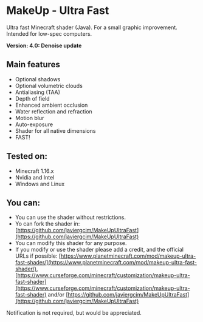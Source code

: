 # MakeUp - Ultra Fast
Ultra fast Minecraft shader (Java). For a small graphic improvement. Intended
for low-spec computers.

**Version: 4.0: Denoise update**

## Main features
* Optional shadows
* Optional volumetric clouds
* Antialiasing (TAA)
* Depth of field
* Enhanced ambient occlusion
* Water reflection and refraction
* Motion blur
* Auto-exposure
* Shader for all native dimensions
* FAST!

## Tested on:
* Minecraft 1.16.x
* Nvidia and Intel
* Windows and Linux

## You can:
* You can use the shader without restrictions.
* Yo can fork the shader in: [https://github.com/javiergcim/MakeUpUltraFast](https://github.com/javiergcim/MakeUpUltraFast)
* You can modify this shader for any purpose.
* If you modify or use the shader please add a credit, and the official URLs if
possible: [https://www.planetminecraft.com/mod/makeup-ultra-fast-shader/](https://www.planetminecraft.com/mod/makeup-ultra-fast-shader/), [https://www.curseforge.com/minecraft/customization/makeup-ultra-fast-shader](https://www.curseforge.com/minecraft/customization/makeup-ultra-fast-shader) and/or
[https://github.com/javiergcim/MakeUpUltraFast](https://github.com/javiergcim/MakeUpUltraFast)

Notification is not required, but would be appreciated.
